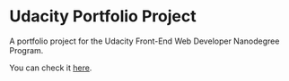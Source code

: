 # Udacity Portfolio Project

A portfolio project for the Udacity Front-End Web Developer Nanodegree Program.

You can check it [here](https://lukeissad.github.io/udacity-portfolio-project/).
